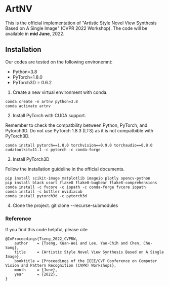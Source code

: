 # ArtNV
This is the official implementation of "Artistic Style Novel View Synthesis Based on A Single Image" (CVPR 2022 Workshop). The code will be available in **mid June**, 2022.

## Installation
Our codes are tested on the following environemnt:
* Python=3.8
* PyTorch=1.8.0
* PyTorch3D = 0.6.2

1. Create a new virtual environment with conda.
```
conda create -n artnv python=3.8
conda activate artnv
```
2. Install PyTorch with CUDA support.

Remember to check the compatbility between Python, PyTorch, and Pytorch3D. Do not use PyTorch 1.8.3 (LTS) as it is not compatbible with PyTorch3D.
```
conda install pytorch==1.8.0 torchvision==0.9.0 torchaudio==0.8.0 cudatoolkit=11.1 -c pytorch -c conda-forge
```
3. Install PyTorch3D
 
Follow the installation guideline in the official documents. 
```
pip install scikit-image matplotlib imageio plotly opencv-python
pip install black usort flake8 flake8-bugbear flake8-comprehensions
conda install -c fvcore -c iopath -c conda-forge fvcore iopath
conda install -c bottler nvidiacub
conda install pytorch3d -c pytorch3d
```

4. Clone the project.
git clone --recurse-submodules

### Reference
If you find this code helpful, please cite
```
@InProceedings{Tseng_2022_CVPRW,
    author    = {Tseng, Kuan-Wei and Lee, Yao-Chih and Chen, Chu-Song},
    title     = {Artistic Style Novel View Synthesis Based on A Single Image},
    booktitle = {Proceedings of the IEEE/CVF Conference on Computer Vision and Pattern Recognition (CVPR) Workshops},
    month     = {June},
    year      = {2022},
}
```
